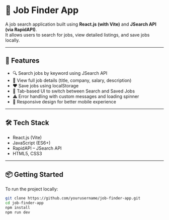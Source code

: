 # 💼 Job Finder App

A job search application built using **React.js (with Vite)** and **JSearch API (via RapidAPI)**.  
It allows users to search for jobs, view detailed listings, and save jobs locally.

---

## 🚀 Features

- 🔍 Search jobs by keyword using JSearch API  
- 📄 View full job details (title, company, salary, description)  
- ❤️ Save jobs using localStorage  
- 🧭 Tab-based UI to switch between Search and Saved Jobs  
- ⚠️ Error handling with custom messages and loading spinner  
- 📱 Responsive design for better mobile experience

---

## 🛠️ Tech Stack

- React.js (Vite)
- JavaScript (ES6+)
- RapidAPI – JSearch API
- HTML5, CSS3

---

## 📦 Getting Started

To run the project locally:

```bash
git clone https://github.com/yourusername/job-finder-app.git
cd job-finder-app
npm install
npm run dev
